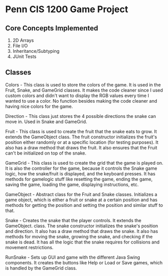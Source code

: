 # Penn CIS 1200 Game Project

## Core Concepts Implemented
  1. 2D Arrays
  2. File I/O
  3. Inheritance/Subtyping
  4. JUnit Tests

## Classes
Colors - This class is used to store the colors of the game. It is used in the
Fruit, Snake, and GameGrid classes. It makes the code cleaner since I used custom colors
and didn't want to display the RGB values every time I wanted to use a color. No function
besides making the code cleaner and having nice colors for the game.

Direction - This class just stores the 4 possible directions the snake can move in. Used in
Snake and GameGrid.

Fruit - This class is used to create the fruit that the snake eats to grow. It extends the
GameObject class. The fruit constructor initializes the fruit's position either randomly or
at a specific location (for testing purposes). It also has a draw method that draws the fruit. It
also ensures that the Fruit can't be initialized on top of the snake.

GameGrid - This class is used to create the grid that the game is played on. It is also the
controller for the game, because it controls the Snake game logic, how the snake/fruit is
displayed, and the keyboard presses. It has methods for gamelogic stuff like resetting the game,
ending the game, saving the game, loading the game, displaying instructions, etc.

GameObject - Abstract class for the Fruit and Snake classes. Initializes a game object, which
is either a fruit or snake at a certain position and has methods for getting the position and
setting the position and similar stuff to that.

Snake - Creates the snake that the player controls. It extends the GameObject.
class. The snake constructor initializes the snake's position and direction. It also has a draw
method that draws the snake. It also has methods for moving the snake, growing the snake, and
checking if the snake is dead. It has all the logic that the snake requires for collisions
and movement restrictions.

RunSnake - Sets up GUI and game with the different Java Swing components. It creates the buttons
like Help or Load or Save games, which is handled by the GameGrid class.

